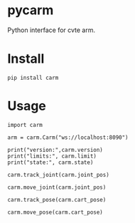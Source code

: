# pycarm

Python interface for cvte arm.

# Install

```
pip install carm
```

# Usage

```
import carm

arm = carm.Carm("ws://localhost:8090")

print("version:",carm.version)
print("limits:", carm.limit)
print("state:", carm.state)

carm.track_joint(carm.joint_pos)

carm.move_joint(carm.joint_pos)

carm.track_pose(carm.cart_pose)

carm.move_pose(carm.cart_pose)
```


